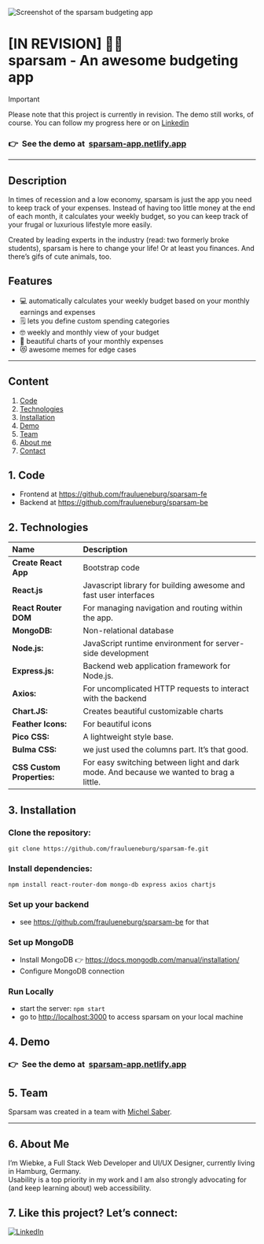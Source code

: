 ![Screenshot of the sparsam budgeting app](https://github.com/fraulueneburg/sparsam-fe/assets/122455194/19f8f53d-d6d4-4ae8-8ff1-127248585f21)

# [IN REVISION] 👷🐽<br />sparsam - An awesome budgeting app

> [!IMPORTANT]
> Please note that this project is currently in revision. The demo still works, of course. You can follow my progress here or on [Linkedin](https://linkedin.com/in/fraulueneburg)

### 👉&nbsp;&nbsp;See the demo at&nbsp;&nbsp;[sparsam-app.netlify.app](https://sparsam-app.netlify.app/)

---

## Description

In times of recession and a low economy, sparsam is just the app you need to keep track of your expenses. Instead of having too little money at the end of each month, it calculates your weekly budget, so you can keep track of your frugal or luxurious lifestyle more easily.

Created by leading experts in the industry (read: two formerly broke students), sparsam is here to change your life! Or at least you finances. And there’s gifs of cute animals, too.

## Features

- 💻 automatically calculates your weekly budget based on your monthly earnings and expenses
- 🗒️ lets you define custom spending categories
- 🤓 weekly and monthly view of your budget
- 🍰 beautiful charts of your monthly expenses
- 😻 awesome memes for edge cases

---

## Content

1. [Code](#1-code)
2. [Technologies](#2-technologies)
3. [Installation](#3-installation)
4. [Demo](#4-demo)
5. [Team](#5-team)
6. [About me](#6-about-me)
7. [Contact](#7-like-this-project-lets-connect)

## 1. Code

- Frontend at https://github.com/fraulueneburg/sparsam-fe
- Backend at https://github.com/fraulueneburg/sparsam-be

## 2. Technologies

| Name                       | Description                                                                             |
| :------------------------- | :-------------------------------------------------------------------------------------- |
| **Create React App**       | Bootstrap code                                                                          |
| **React.js**               | Javascript library for building awesome and fast user interfaces                        |
| **React Router DOM**       | For managing navigation and routing within the app.                                     |
| **MongoDB:**               | Non-relational database                                                                 |
| **Node.js:**               | JavaScript runtime environment for server-side development                              |
| **Express.js:**            | Backend web application framework for Node.js.                                          |
| **Axios:**                 | For uncomplicated HTTP requests to interact with the backend                            |
| **Chart.JS:**              | Creates beautiful customizable charts                                                   |
| **Feather Icons:**         | For beautiful icons                                                                     |
| **Pico CSS:**              | A lightweight style base.                                                               |
| **Bulma CSS:**             | we just used the columns part. It’s that good.                                          |
| **CSS Custom Properties:** | For easy switching between light and dark mode. And because we wanted to brag a little. |

## 3. Installation

### Clone the repository:

```
git clone https://github.com/fraulueneburg/sparsam-fe.git
```

### Install dependencies:

```
npm install react-router-dom mongo-db express axios chartjs
```

### Set up your backend

- see https://github.com/fraulueneburg/sparsam-be for that

### Set up MongoDB

- Install MongoDB 👉 https://docs.mongodb.com/manual/installation/
- Configure MongoDB connection

### Run Locally

- start the server: `npm start`
- go to [http://localhost:3000](http://localhost:3000) to access sparsam on your local machine

## 4. Demo

### 👉&nbsp;&nbsp;See the demo at&nbsp;&nbsp;[sparsam-app.netlify.app](https://sparsam-app.netlify.app/)

## 5. Team

Sparsam was created in a team with [Michel Saber](https://github.com/michelsaber).

---

## 6. About Me

I’m Wiebke, a Full Stack Web Developer and UI/UX Designer, currently living in Hamburg, Germany.  
Usability is a top priority in my work and I am also strongly advocating for (and keep learning about) web accessibility.

## 7. Like this project? Let’s connect:

<a href="https://linkedin.com/in/fraulueneburg" target="_blank">
<img alt="LinkedIn" src="https://img.shields.io/badge/-linkedin-1572B6?&style=for-the-badge&logo=css3&logoColor=white" />
</a>
